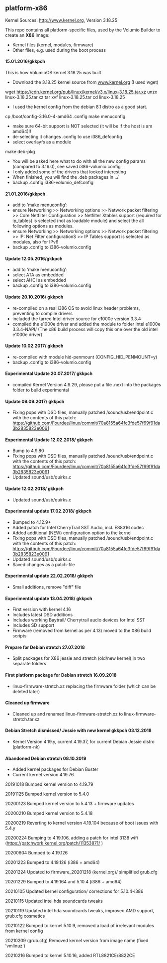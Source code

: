 
## platform-x86

Kernel Sources: http://www.kernel.org, Version 3.18.25

This repo contains all platform-specific files, used by the Volumio Builder
to create an **X86** image:

- Kernel files (kernel, modules, firmware)
- Other files, e.g. used during the boot process

#### 15.01.2016/gkkpch

This is how VolumioOS kernel 3.18.25 was built
- Download the 3.18.25 kernel source from www.kernel.org (I used wget)

wget https://cdn.kernel.org/pub/linux/kernel/v3.x/linux-3.18.25.tar.xz
unzx linux-3.18.25.tar.xz
tar xvf linux-3.18.25.tar
cd linux-3.18.25

- I used the kernel config from the debian 8.1 distro as a good start.

cp /boot/config-3.16.0-4-amd64 .config
make menuconfig

- make sure 64-bit support is NOT selected (it will be if the host is am amd64)!!
- de-selecting it changes .config to use i386_defconfig
- select overlayfs as a module

make deb-pkg

- You will be asked here what to do with all the new config params (compared to 3.16.0), see saved i386-volumio.config
- I only added some of the drivers that looked interesting
- When finished, you will find the .deb packages in ../
- backup .config i386-volumio_defconfig

#### 21.01.2016/gkkpch

- add to 'make menuconfig':
- ensure Networking >> Networking options >> Network packet filtering >> Core Netfilter Configuration >> Netfilter Xtables support (required for ip_tables) is selected (not as loadable module) and select the all following options as modules.
- ensure Networking >> Networking options >> Network packet filtering >> IP: Net Filter configurationS >> IP Tables support is selected as modules, also for IPv6
- backup .config to i386-volumio.config

#### Update 12.05.2016/gkkpch

- add to 'make menuconfig':
- select ATA as embedded
- select AHCI as embedded
- backup .config to i386-volumio.config

#### Update 20.10.2016/ gkkpch

- re-compiled on a real i386 OS to avoid linux header problems, preventing to compile drivers
- included the tarred Intel driver source for e1000e version 3.3.4
- compiled the e1000e driver and added the module to folder Intel e1000e 3.3.4-NAPI/
(The x86 build process will copy this one over the old intel e1000e driver)

#### Update 10.02.2017/ gkkpch
- re-compiled with module hid-penmount (CONFIG_HID_PENMOUNT=y)
- backup .config to i386-volumio.config

#### Experimental Update 20.07.2017/ gkkpch
- compiled Kernel Version 4.9.29, please put a file .next into the packages folder to build experimental

#### Update 09.09.2017/ gkkpch

- Fixing pops with DSD files, manually patched /sound/usb/endpoint.c with the contents of this patch:
https://github.com/Fourdee/linux/commit/70a8155a64fc3fde57f69f91da3b2835823e0061

#### Experimental Update 12.02.2018/ gkkpch

- Bump to 4.9.80
- Fixing pops with DSD files, manually patched /sound/usb/endpoint.c with the contents of this patch:
  https://github.com/Fourdee/linux/commit/70a8155a64fc3fde57f69f91da3b2835823e0061
- Updated sound/usb/quirks.c

#### Update 12.02.2018/ gkkpch

- Updated sound/usb/quirks.c

#### Experimental update 17.02.2018/ gkkpch

- Bumped to 4.12.9+
- Added patch for Intel CherryTrail SST Audio, incl. ES8316 codec
- Added additional (NEW) configuration option to the kernel.
- Fixing pops with DSD files, manually patched /sound/usb/endpoint.c with the contents of this patch:
  https://github.com/Fourdee/linux/commit/70a8155a64fc3fde57f69f91da3b2835823e0061
- Updated sound/usb/quirks.c
- Saved changes as a patch-file

#### Experimental update 22.02.2018/ gkkpch

- Small additions, remove "diff" file

#### Experimental update 13.04.2018/ gkkpch

- First version with kernel 4.16
- Includes latest DSD additions
- Includes working Baytrail/ Cherrytrail audio devices for Intel SST
- Includes SD support
- Firmware (removed from kernel as per 4.13) moved to the X86 build scripts

#### Prepare for Debian stretch 27.07.2018

- Split packages for X86 jessie and stretch (old/new kernel) in two separate folders

#### First platform package for Debian stretch 16.09.2018

- linux-firmware-stretch.xz replacing the firmware folder (which can be deleted later)

#### Cleaned up firmware

- Cleaned up and renamed linux-firmware-stretch.xz to linux-firmware-stretch.tar.xz

#### Debian Stretch dismissed/ Jessie with new kernel gkkpch 03.12.2018

- Kernel Version 4.19.y, current 4.19.37, for current Debian Jessie distro (platform-nk)

#### Abandoned Debian stretch 08.10.2019
- Added kernel packages for Debian Buster
- Current kernel version 4.19.76

20191018	Bumped kernel version to 4.19.79

20191125	Bumped kernel version to 5.4.0

20200123	Bumped kernel version to 5.4.13 + firmware updates

20200210	Bumped kernel version to 5.4.18

20200219	Reverting to kernel version 4.19.104 because of boot issues with 5.4.y

20200224	Bumping to 4.19.106, adding a patch for intel 3138 wifi
(https://patchwork.kernel.org/patch/11353871/ )

20200604	Bumped to 4.19.126

20201223	Bumped to 4.19.126 (i386 + amd64)

20201224	Updated to firmware_20201218 (kernel.org)/ simplified grub.cfg

20201229	Bumped to 4.19.164 and 5.10.4 (i386 + amd64)

20210105	Updated kernel configuration/ corrections for 5.10.4-i386

20210115	Updated intel hda soundcards tweaks

20210119	Updated intel hda soundcards tweaks, improved AMD support, grub.cfg cosmetics

20210122	Bumped to kernel 5.10.9, removed a load of irrelevant modules from kernel config

20210209	(grub.cfg) Removed kernel version from image name (fixed 'vmlinuz')

20210216	Bumped to kernel 5.10.16, added RTL8821CE/8822CE
